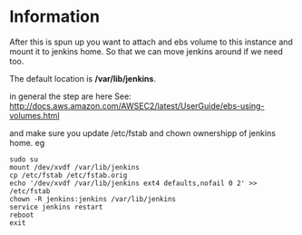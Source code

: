 # Information
After this is spun up you want to attach and ebs volume to this instance and mount it to jenkins home.
So that we can move jenkins around if we need too.

The default location is __/var/lib/jenkins__.

in general the step are here
See: http://docs.aws.amazon.com/AWSEC2/latest/UserGuide/ebs-using-volumes.html


and make sure you update /etc/fstab and chown ownershipp of jenkins home.
eg
```
sudo su
mount /dev/xvdf /var/lib/jenkins
cp /etc/fstab /etc/fstab.orig
echo '/dev/xvdf /var/lib/jenkins ext4 defaults,nofail 0 2' >> /etc/fstab
chown -R jenkins:jenkins /var/lib/jenkins
service jenkins restart 
reboot
exit
```
